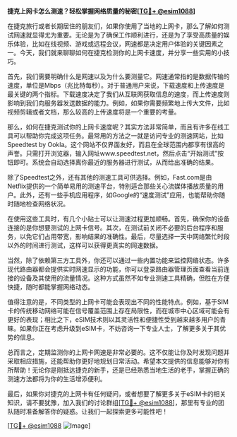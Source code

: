 **捷克上网卡怎么测速？轻松掌握网络质量的秘密[[TG💪+ @esim1088](https://t.me/s/esim1088)]**

在捷克旅行或者长期居住的朋友们，如果你使用了当地的上网卡，那么了解如何测试网速就显得尤为重要。无论是为了确保工作顺利进行，还是为了享受高质量的娱乐体验，比如在线视频、游戏或远程会议，网速都是决定用户体验的关键因素之一。今天，我们就来聊聊如何在捷克检测你的上网卡速度，并分享一些实用的小技巧。

首先，我们需要明确什么是网速以及为什么要测量它。网速通常指的是数据传输的速度，单位是Mbps（兆比特每秒）。对于普通用户来说，下载速度和上传速度是最关键的两个指标。下载速度决定了我们从互联网获取信息的速度，而上传速度则影响到我们向服务器发送数据的能力。例如，如果你需要频繁地上传大文件，比如视频剪辑或者文档，那么较高的上传速度将是一个重要的考量。

那么，如何在捷克测试你的上网卡速度呢？其实方法非常简单，而且有许多在线工具可以帮助你完成这项任务。最常用的方法之一就是访问专业的测速网站，比如Speedtest by Ookla。这个网站不仅界面友好，而且在全球范围内都享有很高的声誉。只需打开浏览器，输入网址www.speedtest.net，然后点击“开始测试”按钮即可。系统会自动选择离你最近的服务器进行测试，从而给出准确的结果。

除了Speedtest之外，还有其他的测速工具可供选择。例如，Fast.com是由Netflix提供的一个简单易用的测速平台，特别适合那些关心流媒体播放质量的用户。此外，还有一些手机应用程序，如Google的“速度测试”应用，也能帮助你随时随地检查网络状况。

在使用这些工具时，有几个小贴士可以让测速过程更加顺畅。首先，确保你的设备连接的是你想要测试的上网卡信号。其次，在测试前关闭不必要的后台程序和服务，以免它们占用带宽，影响结果的准确性。最后，尽量选择一天中网络繁忙时段以外的时间进行测试，这样可以获得更真实的网速数据。

当然，除了依赖第三方工具外，你还可以通过一些内置功能来监控网络状态。许多现代路由器都会提供实时网速显示的功能，你可以登录路由器管理页面查看当前连接的设备及其使用的流量情况。这种方式虽然不如专业测速工具精确，但胜在方便快捷，随时都能掌握网络动态。

值得注意的是，不同类型的上网卡可能会表现出不同的性能特点。例如，基于SIM卡的传统移动网络可能在信号覆盖范围上存在局限性，而在城市中心区域可能会有更好的表现；相比之下，eSIM技术则以其灵活性和便捷性受到越来越多用户的青睐。如果你正在考虑升级到eSIM卡，不妨咨询一下专业人士，了解更多关于其优势的信息。

总而言之，定期监测你的上网卡网速是非常必要的。这不仅能让你及时发现问题并采取相应措施，还能帮助你更好地规划日常活动。希望本文提供的信息能够对你有所帮助！无论你是刚抵达捷克的新手，还是已经熟悉当地生活的老手，掌握正确的测速方法都将为你的生活增添便利。

最后，如果你对捷克的上网卡有任何疑问，或者想要了解更多关于eSIM卡的相关知识，请不要犹豫，加入我们的讨论群组[[TG💪+ @esim1088](https://t.me/s/esim1088)]，那里有专业的团队随时准备解答你的疑惑。让我们一起探索更多可能性吧！

[[TG💪+ @esim1088](https://t.me/s/esim1088) ![Image](https://i.postimg.cc/4NQfJmqS/Snipaste-2025-05-13-00-14-12.png)]